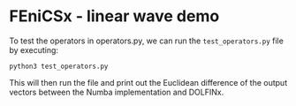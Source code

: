 # FEniCSx - linear wave demo

To test the operators in operators.py, we can run the `test_operators.py` file
by executing:

```python3 test_operators.py```

This will then run the file and print out the Euclidean difference of the output
vectors between the Numba implementation and DOLFINx.